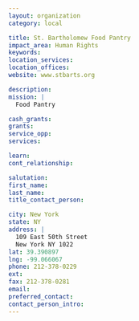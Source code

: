 ```yaml
---
layout: organization
category: local

title: St. Bartholomew Food Pantry
impact_area: Human Rights
keywords: 
location_services: 
location_offices: 
website: www.stbarts.org

description: 
mission: |
  Food Pantry

cash_grants: 
grants: 
service_opp: 
services: 

learn: 
cont_relationship: 

salutation: 
first_name: 
last_name: 
title_contact_person: 

city: New York
state: NY
address: |
  109 East 50th Street     
  New York NY 1022
lat: 39.390897
lng: -99.066067
phone: 212-378-0229
ext: 
fax: 212-378-0281
email: 
preferred_contact: 
contact_person_intro: 
---
```

